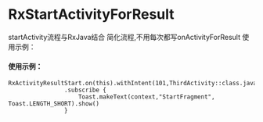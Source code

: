 # RxStartActivityForResult
startActivity流程与RxJava结合 简化流程,不用每次都写onActivityForResult
使用示例：
#### 使用示例： 
```
RxActivityResultStart.on(this).withIntent(101,ThirdActivity::class.java).go()
                .subscribe {
                    Toast.makeText(context,"StartFragment", Toast.LENGTH_SHORT).show()
                }
```
